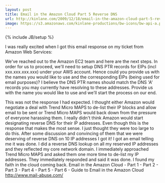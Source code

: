 ```yaml
---
layout: post
title: Email in the Amazon Cloud Part 5 Reverse DNS
url: http://kinlane.com/2009/12/18/email-in-the-amazon-cloud-part-5-reverse-dns/
image: https://s3.amazonaws.com/kinlane-productions/bw-icons/bw-api-a.png
---
```

{% include JB/setup %}
I was really excited when I got this email response on my ticket from Amazon Web Services:

We've reached out to the Amazon EC2 team and here are the next steps. In order for us to proceed, we'll need to setup DNS PTR records for EIPs (incl xxx.xxx.xxx.xxx) under your AWS account. Hence could you provide us with the names you would like to use and the corresponding EIPs (being used for email purposes)?
I believe the DNS PTR names should match the DNS 'A' records you may currently have resolving to these addresses. Provide us with the name you would like to use and we'll start the process on our end.

This was not the response I had expected. I thought either Amazon would negotiate a deal with Trend Micro MAPS to de-list their IP blocks and allow email to be sent or Trend Micro MAPS would back down from the pressure of everyone harassing them.
I really didn't think Amazon would start designating reverse DNS for their IP addresses. Even though this is the response that makes the most sense. I just thought they were too large to do this.
After some discussion and convincing of them that we were deserving of reverse DNS on 10 IP addresses I got it! I got an email telling me it was done. I did a reverse DNS lookup on all my reserved IP addresses and they reflected my core network domain.
I immediately approached Trend Micro MAPS and asked them one more time to de-list my IP addresses. They immediately responded and said it was done.
I found my faith in the cloud coming back.
Email in the Amazon Cloud - Part 1 - Part 2 - Part 3 - Part 4 - Part 5 - Part 6 - Guide  to Email in the Amazon Cloud
http://www.mail-abuse.com/
